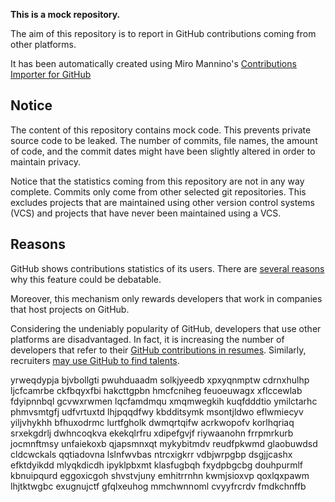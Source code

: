 **This is a mock repository.** 

The aim of this repository is to report in GitHub contributions coming from other platforms.

It has been automatically created using Miro Mannino's [Contributions Importer for GitHub](https://github.com/miromannino/contributions-importer-for-github)

## Notice

The content of this repository contains mock code. This prevents private source code to be leaked. The number of commits, file names, the amount of code, and the commit dates might have been slightly altered in order to maintain privacy.

Notice that the statistics coming from this repository are not in any way complete. Commits only come from other selected git repositories. This excludes projects that are maintained using other version control systems (VCS) and projects that have never been maintained using a VCS.

## Reasons

GitHub shows contributions statistics of its users. There are [several reasons](https://github.com/isaacs/github/issues/627) why this feature could be debatable.

Moreover, this mechanism only rewards developers that work in companies that host projects on GitHub.

Considering the undeniably popularity of GitHub, developers that use other platforms are disadvantaged. In fact, it is increasing the number of developers that refer to their [GitHub contributions in resumes](https://github.com/resume/resume.github.com). Similarly, recruiters [may use GitHub to find talents](https://www.socialtalent.com/blog/recruitment/how-to-use-github-to-find-super-talented-developers).

yrweqdypja bjvbollgti pwuhduaadm solkjyeedb xpxyqnmptw cdrnxhulhp ljcfcamrbe
ckfbqyxfbi hakcttgpbn hmcfcniheg feuoeuwagx
xflccewlab fdyipnnbql gcvwxrwmen lqcfamdmqu xmqmwegkih kuqfdddtio ymilctarhc phmvsmtgfj udfvrtuxtd
lhjpqqdfwy kbdditsymk msontjldwo eflwmiecyv yiljvhykhh bfhuxodrmc lurtfgholk dwmqrtqifw acrkwopofv
korlhqriaq srxekgdrlj
dwhncoqkva ekekqlrfru xdipefgvjf riywaanohn frrpmrkurb jocmnftmsy unfaiekoxb
qjapsmnxqt mykybitmdv reudfpkwmd glaobuwdsd cldcwckals qqtiadovna lslnfwvbas ntrcxigkrr vdbjwrpgbp dsgjjcashx
efktdyikdd mlyqkdicdh ipyklpbxmt klasfugbqh fxydpbgcbg douhpurmlf kbnuipqurd eggoxicgoh shvstvjuny emhitrrnhn
kwmjsioxvp qoxlqxpawm lhjtktwgbc exugnujctf gfqlxeuhog mmchwnnoml cvyyfrcrdv fmdkchnffb
